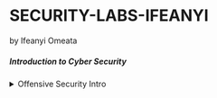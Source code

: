 # SECURITY-LABS-IFEANYI
by Ifeanyi Omeata

##### Introduction to Cyber Security

<details>
  <summary>Offensive Security Intro </summary>
  
  ### 1. Popular Distributions
  - [ ] [Fedora](https://distrowatch.com/table.php?distribution=fedora)
  - [ ] [Red Hat Enterprise Linux](https://distrowatch.com/table.php?distribution=redhat)
  - [ ] [CentOS](https://distrowatch.com/table.php?distribution=centos)
  - [ ] [AlmaLinux OS](https://distrowatch.com/table.php?distribution=alma)
  - [ ] [Rocky Linux](https://distrowatch.com/table.php?distribution=rocky)
  
  ### 2. Install Linux (Ubuntu) on Windows with WSL
  - [ ] Open Windows Terminal as Administrator
  ```
  wsl --install
  ```


</details>

